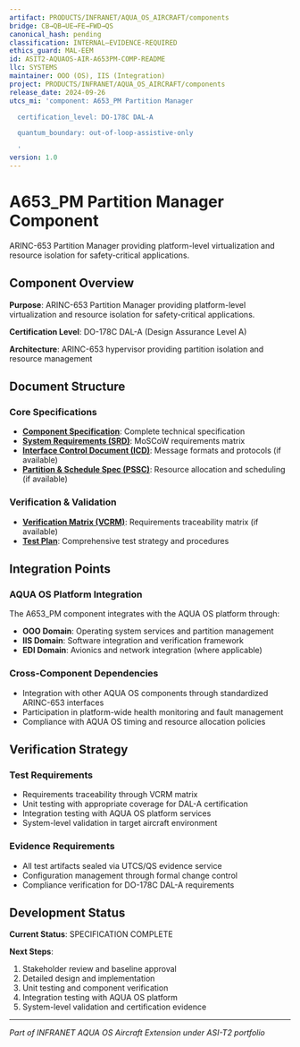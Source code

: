 ```yaml
---
artifact: PRODUCTS/INFRANET/AQUA_OS_AIRCRAFT/components
bridge: CB→QB→UE→FE→FWD→QS
canonical_hash: pending
classification: INTERNAL–EVIDENCE-REQUIRED
ethics_guard: MAL-EEM
id: ASIT2-AQUAOS-AIR-A653PM-COMP-README
llc: SYSTEMS
maintainer: OOO (OS), IIS (Integration)
project: PRODUCTS/INFRANET/AQUA_OS_AIRCRAFT/components
release_date: 2024-09-26
utcs_mi: 'component: A653_PM Partition Manager

  certification_level: DO-178C DAL-A

  quantum_boundary: out-of-loop-assistive-only

  '
version: 1.0
---
```


# A653_PM Partition Manager Component

ARINC-653 Partition Manager providing platform-level virtualization and resource isolation for safety-critical applications.

## Component Overview

**Purpose**: ARINC-653 Partition Manager providing platform-level virtualization and resource isolation for safety-critical applications.

**Certification Level**: DO-178C DAL-A (Design Assurance Level A)

**Architecture**: ARINC-653 hypervisor providing partition isolation and resource management

## Document Structure

### Core Specifications
- **[Component Specification](./A653_PM_Component_Spec.md)**: Complete technical specification
- **[System Requirements (SRD)](./A653_PM_SRD.md)**: MoSCoW requirements matrix
- **[Interface Control Document (ICD)](./A653_PM_ICD.yaml)**: Message formats and protocols (if available)
- **[Partition & Schedule Spec (PSSC)](./A653_PM_PSSC.json)**: Resource allocation and scheduling (if available)

### Verification & Validation
- **[Verification Matrix (VCRM)](./A653_PM_VCRM.csv)**: Requirements traceability matrix (if available)
- **[Test Plan](./A653_PM_Test_Plan.md)**: Comprehensive test strategy and procedures

## Integration Points

### AQUA OS Platform Integration
The A653_PM component integrates with the AQUA OS platform through:
- **OOO Domain**: Operating system services and partition management
- **IIS Domain**: Software integration and verification framework
- **EDI Domain**: Avionics and network integration (where applicable)

### Cross-Component Dependencies
- Integration with other AQUA OS components through standardized ARINC-653 interfaces
- Participation in platform-wide health monitoring and fault management
- Compliance with AQUA OS timing and resource allocation policies

## Verification Strategy

### Test Requirements
- Requirements traceability through VCRM matrix
- Unit testing with appropriate coverage for DAL-A certification
- Integration testing with AQUA OS platform services
- System-level validation in target aircraft environment

### Evidence Requirements
- All test artifacts sealed via UTCS/QS evidence service
- Configuration management through formal change control
- Compliance verification for DO-178C DAL-A requirements

## Development Status

**Current Status**: SPECIFICATION COMPLETE

**Next Steps**:
1. Stakeholder review and baseline approval
2. Detailed design and implementation  
3. Unit testing and component verification
4. Integration testing with AQUA OS platform
5. System-level validation and certification evidence

---

*Part of INFRANET AQUA OS Aircraft Extension under ASI-T2 portfolio*
